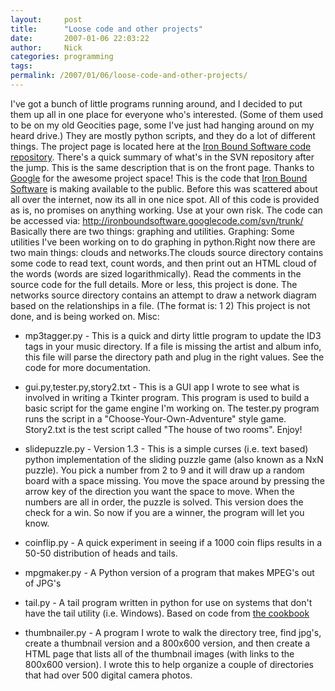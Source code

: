 ```yaml
---
layout:     post
title:      "Loose code and other projects"
date:       2007-01-06 22:03:22
author:     Nick
categories: programming
tags:  
permalink: /2007/01/06/loose-code-and-other-projects/
---
```

I've got a bunch of little programs running around, and I decided to put them up all in one place for everyone who's interested. (Some of them used to be on my old Geocities page, some I've just had hanging around on my heard drive.) They are mostly python scripts, and they do a lot of different things. The project page is located here at the [Iron Bound Software code repository](http://code.google.com/p/ironboundsoftware/). There's a quick summary of what's in the SVN repository after the jump. This is the same description that is on the front page. Thanks to [Google](http://code.google.com/) for the awesome project space!  This is the code that [Iron Bound Software](http://ironboundsoftware.com) is making available to the public. Before this was scattered about all over the internet, now its all in one nice spot. All of this code is provided as is, no promises on anything working. Use at your own risk. The code can be accessed via: <http://ironboundsoftware.googlecode.com/svn/trunk/> Basically there are two things: graphing and utilities. Graphing: Some utilities I've been working on to do graphing in python.Right now there are two main things: clouds and networks.The clouds source directory contains some code to read text, count words, and then print out an HTML cloud of the words (words are sized logarithmically). Read the comments in the source code for the full details. More or less, this project is done. The networks source directory contains an attempt to draw a network diagram based on the relationships in a file. (The format is: 1 2) This project is not done, and is being worked on. Misc: 

    
  * mp3tagger.py - This is a quick and dirty little program to update the ID3 tags in your music directory. If a file is missing the artist and album info, this file will parse the directory path and plug in the right values. See the code for more documentation.
    
  * gui.py,tester.py,story2.txt - This is a GUI app I wrote to see what is involved in writing a Tkinter program. This program is used to build a basic script for the game engine I'm working on. The tester.py program runs the script in a "Choose-Your-Own-Adventure" style game. Story2.txt is the test script called "The house of two rooms". Enjoy!
    
  * slidepuzzle.py - Version 1.3 - This is a simple curses (i.e. text based) python implementation of the sliding puzzle game (also known as a NxN puzzle). You pick a number from 2 to 9 and it will draw up a random board with a space missing. You move the space around by pressing the arrow key of the direction you want the space to move. When the numbers are all in order, the puzzle is solved. This version does the check for a win. So now if you are a winner, the program will let you know.
    
  * coinflip.py - A quick experiment in seeing if a 1000 coin flips results in a 50-50 distribution of heads and tails.
    
  * mpgmaker.py - A Python version of a program that makes MPEG's out of JPG's
    
  * tail.py - A tail program written in python for use on systems that don't have the tail utility (i.e. Windows). Based on code from [the cookbook](http://aspn.activestate.com/ASPN/Cookbook/Python/Recipe/157035)
    
  * thumbnailer.py - A program I wrote to walk the directory tree, find jpg's, create a thumbnail version and a 800x600 version, and then create a HTML page that lists all of the thumbnail images (with links to the 800x600 version). I wrote this to help organize a couple of directories that had over 500 digital camera photos.


